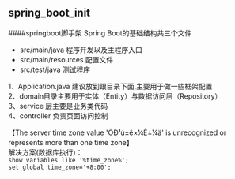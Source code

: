 ## spring_boot_init
####springboot脚手架
Spring Boot的基础结构共三个文件
* src/main/java  程序开发以及主程序入口
* src/main/resources 配置文件
* src/test/java  测试程序

1、Application.java 建议放到跟目录下面,主要用于做一些框架配置  
2、domain目录主要用于实体（Entity）与数据访问层（Repository）  
3、service 层主要是业务类代码  
4、controller 负责页面访问控制


【The server time zone value 'ÖÐ¹ú±ê×¼Ê±¼ä' is unrecognized or represents more than one time zone】  
解决方案(数据库执行)：  
`show variables like '%time_zone%';`  
`set global time_zone='+8:00';`